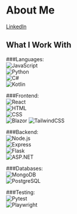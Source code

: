 # About Me
[LinkedIn](https://www.linkedin.com/in/louis-tse-wt/)  

## What I Work With

###Languages:  
  ![JavaScript](https://img.shields.io/badge/-JavaScript-F7DF1E?style=flat&logo=javascript&logoColor=black)  
  ![Python](https://img.shields.io/badge/-Python-3776AB?style=flat&logo=python&logoColor=white)  
  ![C#](https://img.shields.io/badge/-C%23-239120?style=flat&logo=csharp&logoColor=white)  
  ![Kotlin](https://img.shields.io/badge/-Kotlin-0095D5?style=flat&logo=kotlin&logoColor=white)  

###Frontend:  
  ![React](https://img.shields.io/badge/-React-61DAFB?style=flat&logo=react&logoColor=black)  
  ![HTML](https://img.shields.io/badge/-HTML5-E34F26?style=flat&logo=html5&logoColor=white)  
  ![CSS](https://img.shields.io/badge/-CSS3-1572B6?style=flat&logo=css3&logoColor=white)  
  ![Blazor](https://img.shields.io/badge/-Blazor-512BD4?style=flat&logo=blazor&logoColor=white)
  ![TailwindCSS](https://img.shields.io/badge/-TailwindCSS-38B2AC?style=flat&logo=tailwindcss&logoColor=white)  

###Backend:  
  ![Node.js](https://img.shields.io/badge/-Node.js-339933?style=flat&logo=nodedotjs&logoColor=white)  
  ![Express](https://img.shields.io/badge/-Express-000000?style=flat&logo=express&logoColor=white)  
  ![Flask](https://img.shields.io/badge/-Flask-000000?style=flat&logo=flask&logoColor=white)  
  ![ASP.NET](https://img.shields.io/badge/-ASP.NET-512BD4?style=flat&logo=dotnet&logoColor=white)  

###Databases:  
  ![MongoDB](https://img.shields.io/badge/-MongoDB-47A248?style=flat&logo=mongodb&logoColor=white)  
  ![PostgreSQL](https://img.shields.io/badge/-PostgreSQL-4169E1?style=flat&logo=postgresql&logoColor=white)  

###Testing:  
  ![Pytest](https://img.shields.io/badge/-Pytest-0A9EDC?style=flat&logo=pytest&logoColor=white)  
  ![Playwright](https://img.shields.io/badge/-Playwright-45ba4b?style=flat&logo=playwright&logoColor=white)  
